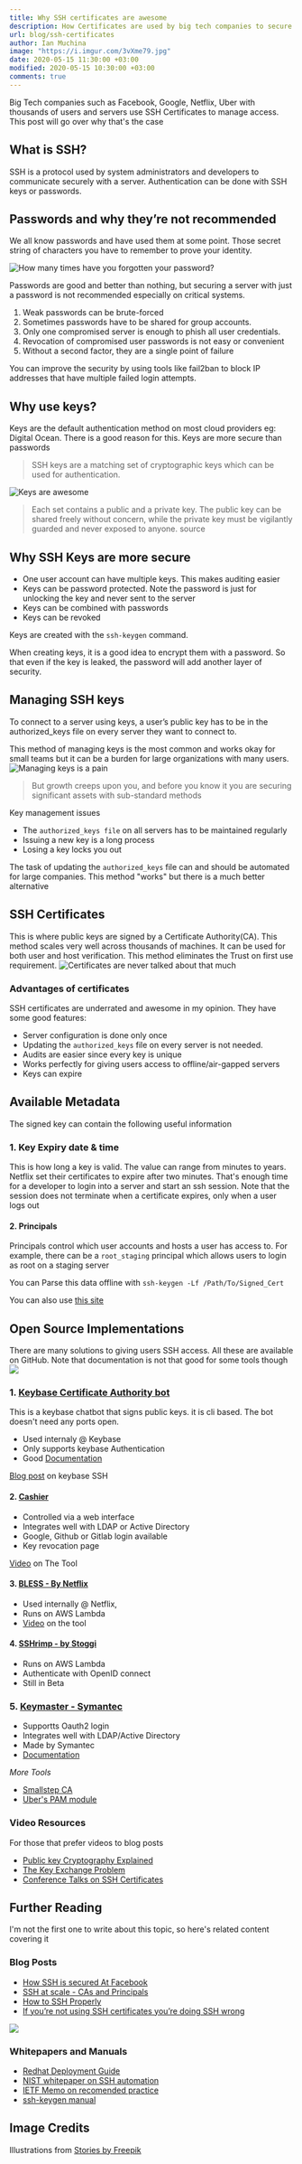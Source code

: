 ```yaml
---
title: Why SSH certificates are awesome
description: How Certificates are used by big tech companies to secure thousands of servers
url: blog/ssh-certificates
author: Ian Muchina
image: "https://i.imgur.com/3vXme79.jpg"
date: 2020-05-15 11:30:00 +03:00
modified: 2020-05-15 10:30:00 +03:00
comments: true
---
```


Big Tech companies such as Facebook, Google, Netflix, Uber with thousands of users and servers use SSH Certificates to manage access. This post will go over why that's the case

## What is SSH?

SSH is a protocol used by system administrators and developers to communicate securely with a server. Authentication can be done with SSH keys or passwords.

## Passwords and why they’re not recommended

We all know passwords and have used them at some point. Those secret string of characters you have to remember to prove your identity.

![How many times have you forgotten your password?](/img/posts/ssh_certs/2fYbsnl.png.webp)

Passwords are good and better than nothing, but securing a server with just a password is not recommended especially on critical systems.

1. Weak passwords can be brute-forced
2. Sometimes passwords have to be shared for group accounts.
3. Only one compromised server is enough to phish all user credentials.
4. Revocation of compromised user passwords is not easy or convenient
5. Without a second factor, they are a single point of failure

You can improve the security by using tools like fail2ban to block IP addresses that have multiple failed login attempts.

## Why use keys?

Keys are the default authentication method on most cloud providers eg: Digital Ocean. There is a good reason for this. Keys are more secure than passwords

> SSH keys are a matching set of cryptographic keys which can be used for authentication.

![Keys are awesome](/img/posts/ssh_certs/jC5HqKn.png.webp)

> Each set contains a public and a private key. The public key can be shared freely without concern, while the private key must be vigilantly guarded and never exposed to anyone. source

## Why SSH Keys are more secure

- One user account can have multiple keys. This makes auditing easier
- Keys can be password protected. Note the password is just for unlocking the key and never sent to the server
- Keys can be combined with passwords
- Keys can be revoked

Keys are created with the `ssh-keygen` command.

When creating keys, it is a good idea to encrypt them with a password. So that even if the key is leaked, the password will add another layer of security.

## Managing SSH keys

To connect to a server using keys, a user’s public key has to be in the authorized_keys file on every server they want to connect to.

This method of managing keys is the most common and works okay for small teams but it can be a burden for large organizations with many users.
![Managing keys is a pain](/img/posts/ssh_certs/RHoK5W9.png.webp)

> But growth creeps upon you, and before you know it you are securing significant assets with sub-standard methods

Key management issues

- The `authorized_keys file` on all servers has to be maintained regularly
- Issuing a new key is a long process
- Losing a key locks you out

The task of updating the `authorized_keys` file can and should be automated for large companies. This method "works" but there is a much better alternative

## SSH Certificates

This is where public keys are signed by a Certificate Authority(CA). This method scales very well across thousands of machines. It can be used for both user and host verification. This method eliminates the Trust on first use requirement.
![Certificates are never talked about that much](/img/posts/ssh_certs/KnaoAHm.png.webp)

### Advantages of certificates

SSH certificates are underrated and awesome in my opinion. They have some good features:

- Server configuration is done only once
- Updating the `authorized_keys` file on every server is not needed.
- Audits are easier since every key is unique
- Works perfectly for giving users access to offline/air-gapped servers
- Keys can expire

## Available Metadata

The signed key can contain the following useful information

### 1. Key Expiry date & time

This is how long a key is valid. The value can range from minutes to years.
Netflix set their certificates to expire after two minutes. That's enough time for a developer to login into a server and start an ssh session. Note that the session does not terminate when a certificate expires, only when a user logs out

#### 2. Principals

Principals control which user accounts and hosts a user has access to.
For example, there can be a `root_staging` principal which allows users to login as root on a staging server

You can Parse this data offline with `ssh-keygen -Lf /Path/To/Signed_Cert`

You can also use [this site](https://gravitational.com/resources/ssh-certificate-parser/)

## Open Source Implementations

There are many solutions to giving users SSH access. All these are available on GitHub. Note that documentation is not that good for some tools though
![](/img/posts/ssh_certs/uphOO5p.png.webp)

### 1. [Keybase Certificate Authority bot](https://keybase.io/blog/keybase-ssh-ca)

This is a keybase chatbot that signs public keys. it is cli based. The bot doesn't need any ports open.

- Used internaly @ Keybase
- Only supports keybase Authentication
- Good [Documentation](https://keybase-ssh-ca-bot.readthedocs.io/en/latest/)

[Blog post](https://keybase.io/blog/keybase-ssh-ca) on keybase SSH

#### 2. [Cashier ](https://github.com/nsheridan/cashier)

- Controlled via a web interface
- Integrates well with LDAP or Active Directory
- Google, Github or Gitlab login available
- Key revocation page

[Video](https://youtu.be/NCEQj27A3XA) on The Tool

#### 3. [BLESS - By Netflix](https://github.com/Netflix/bless)

- Used internally @ Netflix,
- Runs on AWS Lambda
- [Video](https://youtu.be/JwLGsWYVjqU) on the tool

#### 4. [SSHrimp - by Stoggi](https://github.com/stoggi/sshrimp)

- Runs on AWS Lambda
- Authenticate with OpenID connect
- Still in Beta

### 5. [Keymaster - Symantec](https://github.com/Cloud-Foundations/keymaster)

- Supportts Oauth2 login
- Integrates well with LDAP/Active Directory
- Made by Symantec
- [Documentation](https://github.com/Cloud-Foundations/keymaster/blob/master/docs/Keymaster-DesignDoc.md)

_More Tools_

- [Smallstep CA](https://github.com/smallstep/certificates)
- [Uber's PAM module](https://github.com/uber/pam-ussh)

### Video Resources

For those that prefer videos to blog posts

- [Public key Cryptography Explained](https://www.youtube.com/watch?v=GSIDS_lvRv4)
- [The Key Exchange Problem](https://www.youtube.com/watch?v=vsXMMT2CqqE)
- [Conference Talks on SSH Certificates](https://www.youtube.com/playlist?list=PLYiD9Y1aw76Y0NlUeFDl_YWfkZmdRcYpj)

## Further Reading

I'm not the first one to write about this topic, so here's related content covering it

### Blog Posts

- [ How SSH is secured At Facebook](https://engineering.fb.com/production-engineering/scalable-and-secure-access-with-ssh/)
- [ SSH at scale - CAs and Principals](https://medium.com/@dmuth/ssh-at-scale-cas-and-principals-b27edca3a5d)
- [ How to SSH Properly](https://gravitational.com/blog/how-to-ssh-properly/)
- [If you’re not using SSH certificates you’re doing SSH wrong](https://smallstep.com/blog/use-ssh-certificates/)

![](/img/posts/ssh_certs/YqKOBwg.png.webp)

### Whitepapers and Manuals

- [Redhat Deployment Guide](https://access.redhat.com/documentation/en-us/red_hat_enterprise_linux/6/html/deployment_guide/openssh-sssd)
- [NIST whitepaper on SSH automation](https://nvlpubs.nist.gov/nistpubs/ir/2015/NIST.IR.7966.pdf)
- [IETF Memo on recomended practice](https://tools.ietf.org/html/draft-ylonen-sshkeybcp-01)
- [ssh-keygen manual](https://blog.habets.se/2011/07/OpenSSH-certificates.html)

## Image Credits

Illustrations from [Stories by Freepik](https://stories.freepik.com)
